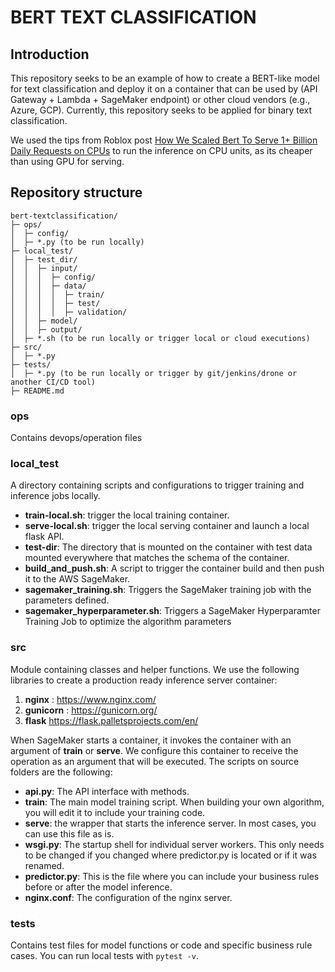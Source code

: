 # BERT TEXT CLASSIFICATION

## Introduction

This repository seeks to be an example of how to create a BERT-like model for text classification and deploy it on a container that can be used by (API Gateway + Lambda + SageMaker endpoint) or other cloud vendors (e.g., Azure, GCP). Currently, this repository seeks to be applied for binary text classification.

We used the tips from Roblox post [How We Scaled Bert To Serve 1+ Billion Daily Requests on CPUs](https://medium.com/@quocnle/how-we-scaled-bert-to-serve-1-billion-daily-requests-on-cpus-d99be090db26) to run the inference on CPU units, as its cheaper than using GPU for serving.

## Repository structure

```
bert-textclassification/
├─ ops/
│  ├─ config/
│  ├─ *.py (to be run locally)
├─ local_test/
│  ├─ test_dir/
│  │  ├─ input/
│  │  │  ├─ config/
│  │  │  ├─ data/
│  │  │  │  ├─ train/
│  │  │  │  ├─ test/
│  │  │  │  ├─ validation/
│  │  ├─ model/
│  │  ├─ output/
│  ├─ *.sh (to be run locally or trigger local or cloud executions)
├─ src/
│  ├─ *.py
├─ tests/
│  ├─ *.py (to be run locally or trigger by git/jenkins/drone or another CI/CD tool)
├─ README.md
```

### ops
Contains devops/operation files

### local_test
A directory containing scripts and configurations to trigger training and inference jobs locally.

* __train-local.sh__: trigger the local training container.
* __serve-local.sh__: trigger the local serving container and launch a local flask API.
* __test-dir__: The directory that is mounted on the container with test data mounted everywhere that matches the schema of the container.
* __build_and_push.sh__: A script to trigger the container build and then push it to the AWS SageMaker.
* __sagemaker_training.sh__: Triggers the SageMaker training job with the parameters defined.
* __sagemaker_hyperparameter.sh__: Triggers a SageMaker Hyperparamter Training Job to optimize the algorithm parameters

### src
Module containing classes and helper functions.
We use the following libraries to create a production ready inference server container:

1. __nginx__ : https://www.nginx.com/
2. __gunicorn__ : https://gunicorn.org/ 
3. __flask__ https://flask.palletsprojects.com/en/

When SageMaker starts a container, it invokes the container with an argument of __train__ or __serve__. We configure this container to receive the operation as an argument that will be executed. The scripts on source folders are the following:

* __api.py__: The API interface with methods. 
* __train__: The main model training script. When building your own algorithm, you will edit it to include your training code.
* __serve__: the wrapper that starts the inference server. In most cases, you can use this file as is.
* __wsgi.py__: The startup shell for individual server workers. This only needs to be changed if you changed where predictor.py is located or if it was renamed.
* __predictor.py__: This is the file where you can include your business rules before or after the model inference.
* __nginx.conf__: The configuration of the nginx server.

### tests
Contains test files for model functions or code and specific business rule cases. You can run local tests with `pytest -v`.

